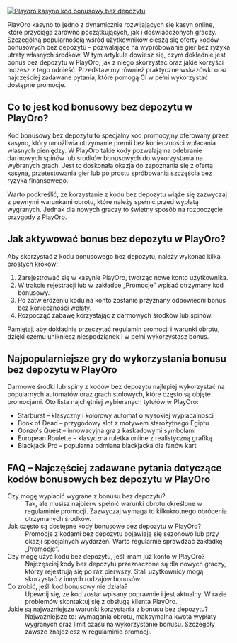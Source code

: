 [![Playoro kasyno kod bonusowy bez depozytu](https://123-caf.pages.dev/gitsignup.png)](https://vrmoo.ru/Bt82HjjY)

<p>PlayOro kasyno to jedno z dynamicznie rozwijających się kasyn online, które przyciąga zarówno początkujących, jak i doświadczonych graczy. Szczególną popularnością wśród użytkowników cieszą się oferty kodów bonusowych bez depozytu – pozwalające na wypróbowanie gier bez ryzyka utraty własnych środków. W tym artykule dowiesz się, czym dokładnie jest bonus bez depozytu w PlayOro, jak z niego skorzystać oraz jakie korzyści możesz z tego odnieść. Przedstawimy również praktyczne wskazówki oraz najczęściej zadawane pytania, które pomogą Ci w pełni wykorzystać dostępne promocje.</p>  <h2>Co to jest kod bonusowy bez depozytu w PlayOro?</h2> <p>Kod bonusowy bez depozytu to specjalny kod promocyjny oferowany przez kasyno, który umożliwia otrzymanie premii bez konieczności wpłacania własnych pieniędzy. W PlayOro takie kody pozwalają na odebranie darmowych spinów lub środków bonusowych do wykorzystania na wybranych grach. Jest to doskonała okazja do zapoznania się z ofertą kasyna, przetestowania gier lub po prostu spróbowania szczęścia bez ryzyka finansowego.</p> <p>Warto podkreślić, że korzystanie z kodu bez depozytu wiąże się zazwyczaj z pewnymi warunkami obrotu, które należy spełnić przed wypłatą wygranych. Jednak dla nowych graczy to świetny sposób na rozpoczęcie przygody z PlayOro.</p>  <h2>Jak aktywować bonus bez depozytu w PlayOro?</h2> <p>Aby skorzystać z kodu bonusowego bez depozytu, należy wykonać kilka prostych kroków:</p> <ol>   <li>Zarejestrować się w kasynie PlayOro, tworząc nowe konto użytkownika.</li>   <li>W trakcie rejestracji lub w zakładce „Promocje” wpisać otrzymany kod bonusowy.</li>   <li>Po zatwierdzeniu kodu na konto zostanie przyznany odpowiedni bonus bez konieczności wpłaty.</li>   <li>Rozpocząć zabawę korzystając z darmowych środków lub spinów.</li> </ol> <p>Pamiętaj, aby dokładnie przeczytać regulamin promocji i warunki obrotu, dzięki czemu unikniesz niespodzianek i w pełni wykorzystasz bonus.</p>  <h2>Najpopularniejsze gry do wykorzystania bonusu bez depozytu w PlayOro</h2> <p>Darmowe środki lub spiny z kodów bez depozytu najlepiej wykorzystać na popularnych automatów oraz grach stołowych, które często są objęte promocjami. Oto lista najchętniej wybieranych tytułów w PlayOro:</p> <ul>   <li>Starburst – klasyczny i kolorowy automat o wysokiej wypłacalności</li>   <li>Book of Dead – przygodowy slot z motywem starożytnego Egiptu</li>   <li>Gonzo's Quest – innowacyjna gra z kaskadowymi symbolami</li>   <li>European Roulette – klasyczna ruletka online z realistyczną grafiką</li>   <li>Blackjack Pro – popularna odmiana blackjacka dla fanów kart</li> </ul>  <h2>FAQ – Najczęściej zadawane pytania dotyczące kodów bonusowych bez depozytu w PlayOro</h2> <dl>   <dt>Czy mogę wypłacić wygrane z bonusu bez depozytu?</dt>   <dd>Tak, ale musisz najpierw spełnić warunki obrotu określone w regulaminie promocji. Zazwyczaj wymaga to kilkukrotnego obrócenia otrzymanych środków.</dd>    <dt>Jak często są dostępne kody bonusowe bez depozytu w PlayOro?</dt>   <dd>Promocje z kodami bez depozytu pojawiają się sezonowo lub przy okazji specjalnych wydarzeń. Warto regularnie sprawdzać zakładkę „Promocje”.</dd>    <dt>Czy mogę użyć kodu bez depozytu, jeśli mam już konto w PlayOro?</dt>   <dd>Najczęściej kody bez depozytu przeznaczone są dla nowych graczy, którzy rejestrują się po raz pierwszy. Stali użytkownicy mogą skorzystać z innych rodzajów bonusów.</dd>    <dt>Co zrobić, jeśli kod bonusowy nie działa?</dt>   <dd>Upewnij się, że kod został wpisany poprawnie i jest aktualny. W razie problemów skontaktuj się z obsługą klienta PlayOro.</dd>    <dt>Jakie są najważniejsze warunki korzystania z bonusu bez depozytu?</dt>   <dd>Najważniejsze to: wymagania obrotu, maksymalna kwota wypłaty wygranych oraz limit czasu na wykorzystanie bonusu. Szczegóły zawsze znajdziesz w regulaminie promocji.</dd> </dl>
